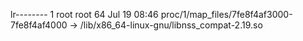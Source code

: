 lr-------- 1 root root 64 Jul 19 08:46 proc/1/map_files/7fe8f4af3000-7fe8f4af4000 -> /lib/x86_64-linux-gnu/libnss_compat-2.19.so
